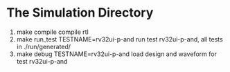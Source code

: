 The Simulation Directory
================
1. make compile
 compile rtl
2. make run_test TESTNAME=rv32ui-p-and
  run test rv32ui-p-and, all tests in ./run/generated/
3. make debug TESTNAME=rv32ui-p-and
  load design and waveform for test rv32ui-p-and
